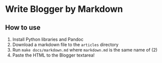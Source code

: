 Write Blogger by Markdown
===============================

## How to use

1. Install Python libraries and Pandoc
2. Download a markdown file to the `articles` directory
3. Run `make docs/markdown.md` where `markdown.md` is the same name of (2)
4. Paste the HTML to the Blogger textarea!
